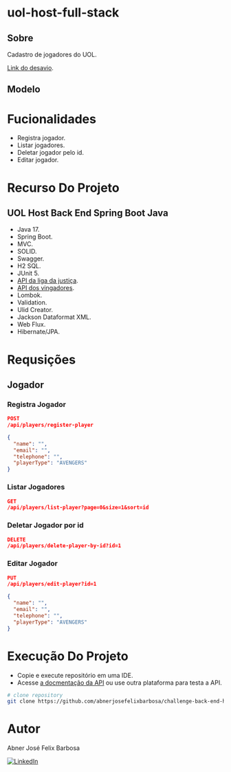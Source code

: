 # uol-host-full-stack

## Sobre

Cadastro de jogadores do UOL.

[Link do desavio](https://github.com/uolhost/test-backEnd-Java).

## Modelo

# Fucionalidades

- Registra jogador.
- Listar jogadores.
- Deletar jogador pelo id.
- Editar jogador.

# Recurso Do Projeto 

## UOL Host Back End Spring Boot Java

- Java 17.
- Spring Boot.
- MVC.
- SOLID.
- Swagger.
- H2 SQL.
- JUnit 5.
- [API da liga da justiça](https://raw.githubusercontent.com/uolhost/test-backEnd-Java/master/referencias/liga_da_justica.xml).
- [API dos vingadores](https://raw.githubusercontent.com/uolhost/test-backEnd-Java/master/referencias/vingadores.json).
- Lombok.
- Validation.
- Ulid Creator.
- Jackson Dataformat XML.
- Web Flux.
- Hibernate/JPA.

# Requsições

## Jogador

### Registra Jogador

```json
POST
/api/players/register-player

{
  "name": "",
  "email": "",
  "telephone": "",
  "playerType": "AVENGERS"
}
```

### Listar Jogadores

```json
GET
/api/players/list-player?page=0&size=1&sort=id
```

### Deletar Jogador por id

```json
DELETE
/api/players/delete-player-by-id?id=1
```

### Editar Jogador

```json
PUT
/api/players/edit-player?id=1

{
  "name": "",
  "email": "",
  "telephone": "",
  "playerType": "AVENGERS"
}
```

# Execução Do Projeto

- Copie e execute repositório em uma IDE.
- Acesse [a docmentação da API](http://localhost:8080/swagger-ui/index.html) ou use outra plataforma para testa a API.

```bash
# clone repository
git clone https://github.com/abnerjosefelixbarbosa/challenge-back-end-hit.git
```

# Autor

Abner José Felix Barbosa

[![LinkedIn](https://img.shields.io/badge/LinkedIn-0077B5?style=for-the-badge&logo=linkedin&logoColor=white)](https://www.linkedin.com/in/abner-jose-feliz-barbosa/)
